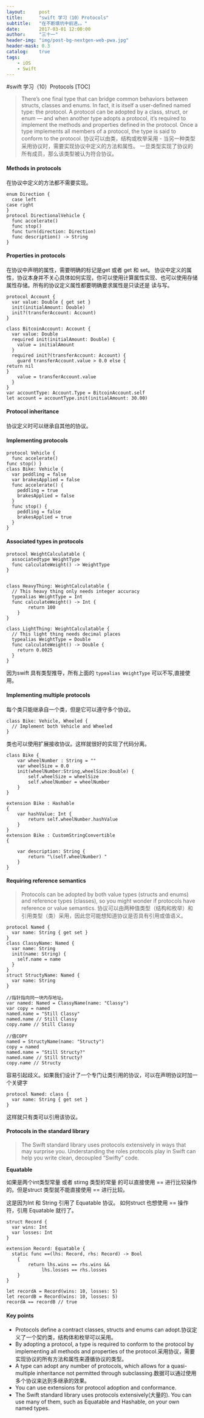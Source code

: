 ```yaml
---
layout:     post
title:      "swift 学习（10）Protocols"
subtitle:   "在不断填坑中前进。。"
date:       2017-03-01 12:00:00
author:     "三十一"
header-img: "img/post-bg-nextgen-web-pwa.jpg"
header-mask: 0.3
catalog:    true
tags:
    - iOS
    - Swift
---
```


#swift 学习（10）Protocols
[TOC]

>  There’s one final type that can bridge common behaviors between structs, classes and enums. In fact, it is itself a user-defined named type: the protocol.
> A protocol can be adopted by a class, struct, or enum — and when another type adopts a protocol, it’s required to implement the methods and properties defined in the protocol. Once a type implements all members of a protocol, the type is said to conform to the protocol.
> 协议可以由类，结构或枚举采用 - 当另一种类型采用协议时，需要实现协议中定义的方法和属性。 一旦类型实现了协议的所有成员，那么该类型被认为符合协议。

#### **Methods in protocols**
在协议中定义的方法都不需要实现。

```
enum Direction {  case leftcase right}protocol DirectionalVehicle {  func accelerate()  func stop()  func turn(direction: Direction)  func description() -> String}
```

#### **Properties in protocols**
在协议中声明的属性，需要明确的标记是get 或者 get 和 set。
协议中定义的属性，协议本身并不关心具体如何实现，你可以使用计算属性实现、也可以使用存储属性存储。所有的协议定义属性都要明确要求属性是只读还是 读与写。

```
protocol Account {  var value: Double { get set }  init(initialAmount: Double)  init?(transferAccount: Account)}

class BitcoinAccount: Account {  var value: Double  required init(initialAmount: Double) {    value = initialAmount  }  required init?(transferAccount: Account) {    guard transferAccount.value > 0.0 else {return nil}    value = transferAccount.value  }}var accountType: Account.Type = BitcoinAccount.selflet account = accountType.init(initialAmount: 30.00)
```

#### **Protocol inheritance**

协议定义时可以继承自其他的协议。

#### **Implementing protocols**

```
protocol Vehicle {  func accelerate()func stop() }class Bike: Vehicle {  var peddling = false  var brakesApplied = false  func accelerate() {    peddling = true    brakesApplied = false  }  func stop() {    peddling = false    brakesApplied = true  }}
```


#### **Associated types in protocols**

```
protocol WeightCalculatable {  associatedtype WeightType  func calculateWeight() -> WeightType}


class HeavyThing: WeightCalculatable {  // This heavy thing only needs integer accuracy  typealias WeightType = Int
  func calculateWeight() -> Int {        return 100 
    }}

class LightThing: WeightCalculatable {  // This light thing needs decimal places  typealias WeightType = Double  func calculateWeight() -> Double {    return 0.0025  }}

```

因为swift 具有类型推导，所有上面的 `typealias WeightType` 可以不写,直接使用。

#### **Implementing multiple protocols**
每个类只能继承自一个类，但是它可以遵守多个协议。

```
class Bike: Vehicle, Wheeled {  // Implement both Vehicle and Wheeled}
```

类也可以使用扩展接收协议。这样就很好的实现了代码分离。

```
class Bike {
    var wheelNumber : String = ""
    var wheelSize = 0.0
    init(wheelNumber:String,wheelSize:Double) {
        self.wheelSize = wheelSize
        self.wheelNumber = wheelNumber
    }
}

extension Bike : Hashable
{
    var hashValue: Int {
        return self.wheelNumber.hashValue
    }
}
extension Bike : CustomStringConvertible
{
    
    var description: String {
        return "\(self.wheelNumber) "
    }
}
```

#### **Requiring reference semantics**

> Protocols can be adopted by both value types (structs and enums) and reference types (classes), so you might wonder if protocols have reference or value semantics.
> 协议可以由两种值类型（结构和枚举）和引用类型（类）采用，因此您可能想知道协议是否具有引用或值语义。

```
protocol Named {  var name: String { get set }}class ClassyName: Named {  var name: String  init(name: String) {    self.name = name  }}struct StructyName: Named {  var name: String}

//指针指向同一块内存地址。
var named: Named = ClassyName(name: "Classy")var copy = namednamed.name = "Still Classy"named.name // Still Classycopy.name // Still Classy

//值COPY
named = StructyName(name: "Structy")copy = namednamed.name = "Still Structy?"named.name // Still Structy?copy.name // Structy
```

容易引起歧义。如果我们设计了一个专门让类引用的协议，可以在声明协议时加一个关键字

```
protocol Named: class {  var name: String { get set }}
```

这样就只有类可以引用该协议。

#### **Protocols in the standard library**
> The Swift standard library uses protocols extensively in ways that may surprise you. Understanding the roles protocols play in Swift can help you write clean, decoupled “Swifty” code.



**Equatable**

如果是两个int类型常量 或者 stirng 类型的常量 的可以直接使用 == 进行比较操作的。但是struct 类型就不能直接使用 == 进行比较。

这是因为Int 和 String 引用了 Equatable 协议。
如何struct 也想使用 == 操作符，引用 Equatable 就行了。

```
struct Record {  var wins: Int  var losses: Int}

extension Record: Equatable {  static func ==(lhs: Record, rhs: Record) -> Bool                                  
    {           return lhs.wins == rhs.wins &&             lhs.losses == rhs.losses    } 
}

let recordA = Record(wins: 10, losses: 5)let recordB = Record(wins: 10, losses: 5)recordA == recordB // true
```

#### **Key points**
* Protocols define a contract classes, structs and enums can adopt.协议定义了一个契约类，结构体和枚举可以采用。
* By adopting a protocol, a type is required to conform to the protocol by implementing all methods and properties of the protocol.采用协议，需要实现协议的所有方法和属性来遵循协议的类型。
* A type can adopt any number of protocols, which allows for a quasi-multiple inheritance not permitted through subclassing.数据可以通过使用多个协议来达到多继承的效果。
* You can use extensions for protocol adoption and conformance.
* The Swift standard library uses protocols extensively(大量的). You can use many of them, such as Equatable and Hashable, on your own named types.



